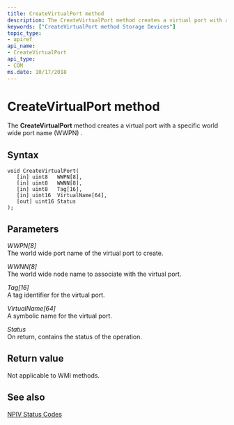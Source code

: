 ```yaml
---
title: CreateVirtualPort method
description: The CreateVirtualPort method creates a virtual port with a specific world wide port name (WWPN) .
keywords: ["CreateVirtualPort method Storage Devices"]
topic_type:
- apiref
api_name:
- CreateVirtualPort
api_type:
- COM
ms.date: 10/17/2018
---
```


# CreateVirtualPort method


The **CreateVirtualPort** method creates a virtual port with a specific world wide port name (WWPN) .

## Syntax

```ManagedCPlusPlus
void CreateVirtualPort(
   [in] uint8   WWPN[8],
   [in] uint8   WWNN[8],
   [in] uint8   Tag[16],
   [in] uint16  VirtualName[64],
   [out] uint16 Status
);
```

## Parameters

*WWPN\[8\]*   
The world wide port name of the virtual port to create.

*WWNN\[8\]*   
The world wide node name to associate with the virtual port.

*Tag\[16\]*   
A tag identifier for the virtual port.

*VirtualName\[64\]*   
A symbolic name for the virtual port.

*Status*   
On return, contains the status of the operation.

## Return value

Not applicable to WMI methods.

## <span id="see_also"></span>See also


[NPIV Status Codes](/previous-versions/windows/hardware/drivers/dn386176(v=vs.85))

 

